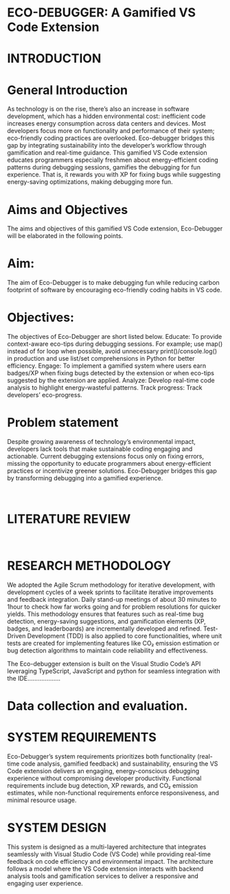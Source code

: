 # ECO-DEBUGGER: A Gamified VS Code Extension




# INTRODUCTION

# General Introduction
As technology is on the rise, there’s also an increase in software development, which has a hidden environmental cost: inefficient code increases energy consumption across data centers and devices. Most developers focus more on functionality and performance of their system; eco-friendly coding practices are overlooked. Eco-debugger bridges this gap by integrating sustainability into the developer’s workflow through gamification and real-time guidance. This gamified VS Code extension educates programmers especially freshmen about energy-efficient coding patterns during debugging sessions, gamifies the debugging for fun experience. That is, it rewards you with XP for fixing bugs while suggesting energy-saving optimizations, making debugging more fun.

# Aims and Objectives
The aims and objectives of this gamified VS Code extension, Eco-Debugger will be elaborated in the following points.
# Aim:
The aim of Eco-Debugger is to make debugging fun while reducing carbon footprint of software by encouraging eco-friendly coding habits in VS code.
# Objectives:
The objectives of Eco-Debugger are short listed below.
 	Educate: To provide context-aware eco-tips during debugging sessions. For example; use map() instead of for loop when possible, avoid unnecessary print()/console.log() in production and use list/set comprehensions in Python for better efficiency.
 	Engage: To implement a gamified system where users earn badges/XP when fixing bugs detected by the extension or when eco-tips suggested by the extension are applied.
 	Analyze:  Develop real-time code analysis to highlight energy-wasteful patterns.
 	Track progress: Track developers’ eco-progress.

# Problem statement
Despite growing awareness of technology’s environmental impact, developers lack tools that make sustainable coding engaging and actionable. Current debugging extensions focus only on fixing errors, missing the opportunity to educate programmers about energy-efficient practices or incentivize greener solutions. Eco-Debugger bridges this gap by transforming debugging into a gamified experience.

 
# LITERATURE REVIEW

 
# RESEARCH METHODOLOGY

We adopted the Agile Scrum methodology for iterative development, with development cycles of a week sprints to facilitate iterative improvements and feedback integration. Daily stand-up meetings of about 30 minutes to 1hour to check how far works going and for problem resolutions for quicker yields. This methodology ensures that features such as real-time bug detection, energy-saving suggestions, and gamification elements (XP, badges, and leaderboards) are incrementally developed and refined. Test-Driven Development (TDD) is also applied to core functionalities, where unit tests are created for implementing features like CO₂ emission estimation or bug detection algorithms to maintain code reliability and effectiveness.

The Eco-debugger extension is built on the Visual Studio Code’s API leveraging TypeScript, JavaScript and python for seamless integration with the IDE……………….

# Data collection and evaluation.


# SYSTEM REQUIREMENTS

Eco-Debugger’s system requirements prioritizes both functionality (real-time code analysis, gamified feedback) and sustainability, ensuring the VS Code extension delivers an engaging, energy-conscious debugging experience without compromising developer productivity. Functional requirements include bug detection, XP rewards, and CO₂ emission estimates, while non-functional requirements enforce responsiveness, and minimal resource usage.


# SYSTEM DESIGN

This system is designed as a multi-layered architecture that integrates seamlessly with Visual Studio Code (VS Code) while providing real-time feedback on code efficiency and environmental impact. The architecture follows a model where the VS Code extension interacts with backend analysis tools and gamification services to deliver a responsive and engaging user experience. 
